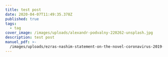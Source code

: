 ```yaml
---
title: test post
date: 2020-04-07T11:49:35.378Z
published: true
tags:
  - tag
cover_image: /images/uploads/alexandr-podvalny-220262-unsplash.jpg
description: test post
manuel_pdf: >-
  /images/uploads/ezras-nashim-statement-on-the-novel-coronavirus-2019-ncov-1-1.pdf
---
```

